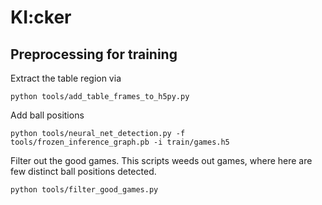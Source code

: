 # KI:cker

## Preprocessing for training

Extract the table region via
```
python tools/add_table_frames_to_h5py.py
```
Add ball positions
```
python tools/neural_net_detection.py -f tools/frozen_inference_graph.pb -i train/games.h5
```
Filter out the good games. This scripts weeds out games, where here are few distinct ball positions detected.
```
python tools/filter_good_games.py
```